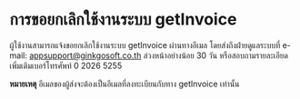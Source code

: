 # การขอยกเลิกใช้งานระบบ getInvoice

ผู้ใช้งานสามารถแจ้งขอยกเลิกใช้งานระบบ getInvoice ผ่านทางอีเมล โดยส่งถึงฝ่ายดูแลระบบที่ e-mail: appsupport@ginkgosoft.co.th ล่วงหน้าอย่างน้อย 30 วัน หรือสอบถามรายละเอียดเพิ่มเติมเบอร์โทรศัพท์ 0 2026 5255

**หมายเหตุ** อีเมลของผู้ส่งจะต้องเป็นอีเมลที่ลงทะเบียนกับทาง getInvoice เท่านั้น
